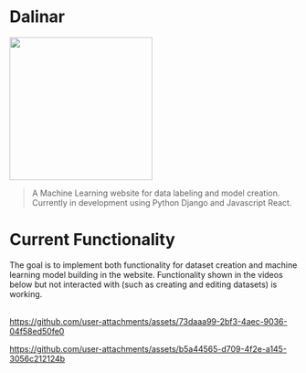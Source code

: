 <h1>Dalinar</h1>
<div align="left">
  <img src="https://github.com/user-attachments/assets/aca21f09-0ba8-4a50-98fc-fce669975d0d" height="250px" width="250px">
</div>

> A Machine Learning website for data labeling and model creation. Currently in development using Python Django and Javascript React.

<h1>Current Functionality</h1>
The goal is to implement both functionality for dataset creation and machine learning model building in the website. Functionality shown in the videos below but not interacted with (such as creating and editing datasets) is working.
<br><br>

https://github.com/user-attachments/assets/73daaa99-2bf3-4aec-9036-04f58ed50fe0

https://github.com/user-attachments/assets/b5a44565-d709-4f2e-a145-3056c212124b
